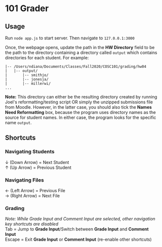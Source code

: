 # 101 Grader

## Usage

Run `node app.js` to start server. Then navigate to `127.0.0.1:3000`

Once, the webpage opens, update the path in the **HW Directory** field to be the path to the directory containing a directory called `output` which contains directories for each student. For example:

```
|-- /Users/ndiana/Documents/Classes/Fall2020/COSC101/grading/hw04
|   |-- output/
|       |-- smithjo/
|       |-- jonesja/
|       |-- millerwi/
...
```

**Note:** This directory can either be the resulting directory created by running Joel's reformatting/testing script OR simply the unzipped submissions file from Moodle. However, in the latter case, you should also tick the **Names Need Reformatting** box, because the program uses directory names as the source for student names. In either case, the program looks for the specific name `output`.

## Shortcuts

### Navigating Students
&downarrow; (Down Arrow) = Next Student  
&uparrow; (Up Arrow) = Previous Student  

### Navigating Files
&leftarrow; (Left Arrow) = Previous File  
&rightarrow; (Right Arrow) = Next File  

### Grading
*Note: While Grade Input and Comment Input are selected, other navigation key shortcuts are disabled*  
Tab = Jump to **Grade Input**/Switch between **Grade Input** and **Comment Input**  
Escape = Exit **Grade Input** or **Comment Input** (re-enable other shortcuts)  